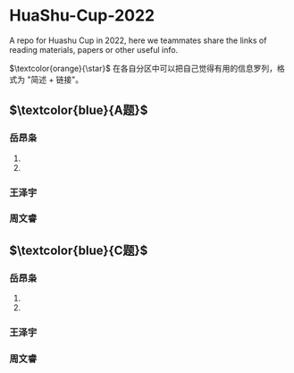 # HuaShu-Cup-2022
A repo for Huashu Cup in 2022, here we teammates share the links of reading materials, papers or other useful info.

$\textcolor{orange}{\star}$ 在各自分区中可以把自己觉得有用的信息罗列，格式为 "简述 + 链接"。

## $\textcolor{blue}{A题}$
### 岳昂枭
1.
2.

### 王泽宇

### 周文睿



## $\textcolor{blue}{C题}$
### 岳昂枭
1.
2.

### 王泽宇

### 周文睿
